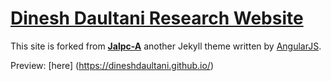 # [Dinesh Daultani Research Website](https://dineshdaultani.github.io/)

This site is forked from **[Jalpc-A](https://github.com/Jack614/Jalpc-A)** another Jekyll theme written by [AngularJS](https://angularjs.org/).

Preview: [here] (https://dineshdaultani.github.io/)




